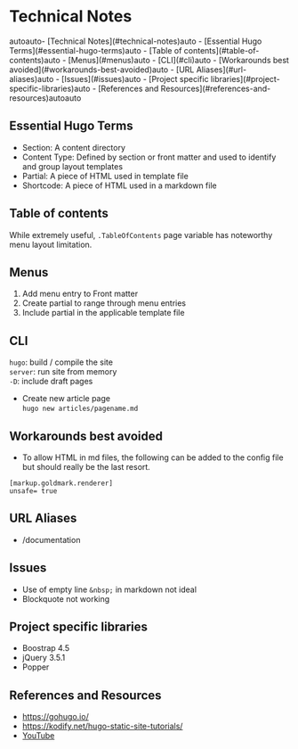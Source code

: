 # Technical Notes 


<!-- TOC -->autoauto- [Technical Notes](#technical-notes)auto    - [Essential Hugo Terms](#essential-hugo-terms)auto    - [Table of contents](#table-of-contents)auto    - [Menus](#menus)auto    - [CLI](#cli)auto    - [Workarounds best avoided](#workarounds-best-avoided)auto    - [URL Aliases](#url-aliases)auto    - [Issues](#issues)auto    - [Project specific libraries](#project-specific-libraries)auto    - [References and Resources](#references-and-resources)autoauto<!-- /TOC -->

## Essential Hugo Terms
- Section: A content directory
- Content Type: Defined by section or front matter and used to identify and group layout templates
- Partial: A piece of HTML used in template file
- Shortcode: A piece of HTML used in a markdown file

## Table of contents
While extremely useful, ```.TableOfContents``` page variable has noteworthy menu layout limitation.

## Menus
1. Add menu entry to Front matter
2. Create partial to range through menu entries
3. Include partial in the applicable template file

## CLI
```hugo```: build / compile the site  
```server```: run site from memory  
```-D```: include draft pages
- Create new article page  
```hugo new articles/pagename.md```

## Workarounds best avoided
- To allow HTML in md files, the following can be added to the config file but should really be the last resort.
```
[markup.goldmark.renderer]
unsafe= true
```

## URL Aliases
- /documentation

## Issues
- Use of empty line ```&nbsp;``` in markdown not ideal
- Blockquote not working

## Project specific libraries
- Boostrap 4.5
- jQuery 3.5.1
- Popper

## References and Resources
- https://gohugo.io/
- https://kodify.net/hugo-static-site-tutorials/
- [YouTube](https://www.youtube.com/watch?list=PLLAZ4kZ9dFpOnyRlyS-liKL5ReHDcj4G3&v=qtIqKaDlqXo)